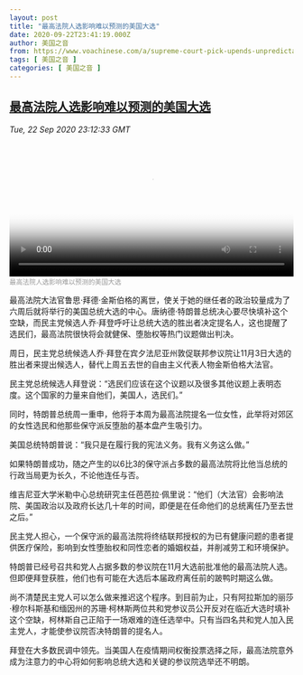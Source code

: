 ```yaml
---
layout: post
title: "最高法院人选影响难以预测的美国大选"
date: 2020-09-22T23:41:19.000Z
author: 美国之音
from: https://www.voachinese.com/a/supreme-court-pick-upends-unpredictable-us-election-20200922/5593869.html
tags: [ 美国之音 ]
categories: [ 美国之音 ]
---
```

<!--1600818079000-->
[最高法院人选影响难以预测的美国大选](https://www.voachinese.com/a/supreme-court-pick-upends-unpredictable-us-election-20200922/5593869.html)
------

<div>
<div><i>Tue, 22 Sep 2020 23:12:33 GMT</i></div><video poster="https://images.weserv.nl?url=gdb.voanews.com/95d11f47-e089-4abc-a942-8520b7f2f298_tv_r1_s_w900.jpg" src="https://av.voanews.com/Videoroot/Pangeavideo/2020/09/9/95/95d11f47-e089-4abc-a942-8520b7f2f298_240p.mp4" style="width:100%" controls></video><div><small style="color: #999;">最高法院人选影响难以预测的美国大选</small></div><p>最高法院大法官鲁思·拜德·金斯伯格的离世，使关于她的继任者的政治较量成为了六周后就将举行的美国总统大选的中心。唐纳德·特朗普总统决心要尽快填补这个空缺，而民主党候选人乔·拜登呼吁让总统大选的胜出者决定提名人，这也提醒了选民们，最高法院很快将会就健保、堕胎权等热门议题做出判决。</p><p>周日，民主党总统候选人乔·拜登在宾夕法尼亚州敦促联邦参议院让11月3日大选的胜出者来提出候选人，替代上周五去世的自由主义代表人物金斯伯格大法官。</p><p>民主党总统候选人拜登说：“选民们应该在这个议题以及很多其他议题上表明态度。这个国家的力量来自他们，美国人，选民们。”</p><p>同时，特朗普总统周一重申，他将于本周为最高法院提名一位女性，此举将对郊区的女性选民和他那些保守派反堕胎的基本盘产生吸引力。</p><p>美国总统特朗普说：“我只是在履行我的宪法义务。我有义务这么做。”</p><p>如果特朗普成功，随之产生的以6比3的保守派占多数的最高法院将比他当总统的行政当局更为长久，不论他连任与否。</p><p>维吉尼亚大学米勒中心总统研究主任芭芭拉·佩里说：“他们（大法官）会影响法院、美国政治以及政府长达几十年的时间，即便是在任命他们的总统离任乃至去世之后。”</p><p>民主党人担心，一个保守派的最高法院将终结联邦授权的为已有健康问题的患者提供医疗保险，影响到女性堕胎权和同性恋者的婚姻权益，并削减劳工和环境保护。</p><p>特朗普已经号召共和党人占据多数的参议院在11月大选前批准他的最高法院人选。但即便拜登获胜，他们也有可能在大选后本届政府离任前的跛鸭时期这么做。</p><p>尚不清楚民主党人可以怎么做来推迟这个程序。到目前为止，只有阿拉斯加的丽莎·穆尔科斯基和缅因州的苏珊·柯林斯两位共和党参议员公开反对在临近大选时填补这个空缺，柯林斯自己正陷于一场艰难的连任选举中。只有当四名共和党人加入民主党人，才能使参议院否决特朗普的提名人。</p><p>拜登在大多数民调中领先。当美国人在疫情期间权衡投票选择之际，最高法院意外成为注意力的中心将如何影响总统大选和关键的参议院选举还不明朗。</p>
</div>
